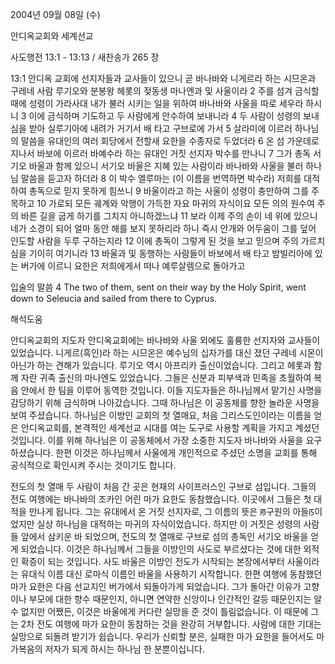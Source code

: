 2004년 09월 08일 (수)

안디옥교회와 세계선교



사도행전 13:1 - 13:13 / 새찬송가 265 장


13:1 안디옥 교회에 선지자들과 교사들이 있으니 곧 바나바와 니게르라 하는 시므온과 구레네 사람 루기오와 분봉왕 헤롯의 젖동생 마나엔과 및 사울이라 2 주를 섬겨 금식할 때에 성령이 가라사대 내가 불러 시키는 일을 위하여 바나바와 사울을 따로 세우라 하시니 3 이에 금식하며 기도하고 두 사람에게 안수하여 보내니라 4 두 사람이 성령의 보내심을 받아 실루기아에 내려가 거기서 배 타고 구브로에 가서 5 살라미에 이르러 하나님의 말씀을 유대인의 여러 회당에서 전할새 요한을 수종자로 두었더라 6 온 섬 가운데로 지나서 바보에 이르러 바예수라 하는 유대인 거짓 선지자 박수를 만나니 7 그가 총독 서기오 바울과 함께 있으니 서기오 바울은 지혜 있는 사람이라 바나바와 사울을 불러 하나님 말씀을 듣고자 하더라 8 이 박수 엘루마는 (이 이름을 번역하면 박수라) 저희를 대적하여 총독으로 믿지 못하게 힘쓰니 9 바울이라고 하는 사울이 성령이 충만하여 그를 주목하고 10 가로되 모든 궤계와 악행이 가득한 자요 마귀의 자식이요 모든 의의 원수여 주의 바른 길을 굽게 하기를 그치지 아니하겠느냐 11 보라 이제 주의 손이 네 위에 있으니 네가 소경이 되어 얼마 동안 해를 보지 못하리라 하니 즉시 안개와 어두움이 그를 덮어 인도할 사람을 두루 구하는지라 12 이에 총독이 그렇게 된 것을 보고 믿으며 주의 가르치심을 기이히 여기니라 13 바울과 및 동행하는 사람들이 바보에서 배 타고 밤빌리아에 있는 버가에 이르니 요한은 저희에게서 떠나 예루살렘으로 돌아가고

입술의 말씀
4 The two of them, sent on their way by the Holy Spirit, went down to Seleucia and sailed from there to Cyprus.

해석도움





안디옥교회의 지도자
안디옥교회에는 바나바와 사울 외에도 훌륭한 선지자와 교사들이 있었습니다. 니게르(흑인)라 하는 시므온은 예수님의 십자가를 대신 졌던 구레네 시몬이 아닌가 하는 견해가 있습니다. 루기오 역시 아프리카 출신이었습니다. 그리고 헤롯과 함께 자란 귀족 출신의 마나엔도 있었습니다. 그들은 신분과 피부색과 민족을 초월하여 복음 안에서 한 팀을 이루어 동역한 것입니다. 이들 지도자들은 하나님께서 맡기신 사명을 감당하기 위해 금식하며 나아갔습니다. 그때 하나님은 이 공동체를 향한 놀라운 사명을 보여 주셨습니다. 하나님은 이방인 교회의 첫 열매요, 처음 그리스도인이라는 이름을 얻은 안디옥교회를, 본격적인 세계선교 시대를 여는 도구로 사용할 계획을 가지고 계셨던 것입니다. 이를 위해 하나님은 이 공동체에서 가장 소중한 지도자 바나바와 사울을 요구하셨습니다. 한편 이것은 하나님께서 사울에게 개인적으로 주셨던 소명을 교회를 통해 공식적으로 확인시켜 주시는 것이기도 합니다. 

전도의 첫 열매
두 사람이 처음 간 곳은 현재의 사이프러스인 구브로 섬입니다. 그들의 전도 여행에는 바나바의 조카인 어린 마가 요한도 동참했습니다. 이곳에서 그들은 첫 대적을 만나게 됩니다. 그는 유대에서 온 거짓 선지자로, 그 이름의 뜻은 ꡐ구원의 아들ꡑ이었지만 실상 하나님을 대적하는 마귀의 자식이었습니다. 하지만 이 거짓은 성령의 사람들 앞에서 삼키운 바 되었으며, 전도의 첫 열매로 구브로 섬의 총독인 서기오 바울을 얻게 되었습니다. 이것은 하나님께서 그들을 이방인의 사도로 부르셨다는 것에 대한 외적인 확증이 되는 것입니다. 사도 바울은 이방인 전도가 시작되는 본장에서부터 사울이라는 유대식 이름 대신 로마식 이름인 바울을 사용하기 시작합니다. 한편 여행에 동참했던 마가 요한은 다음 선교지인 버가에서 되돌아가게 되었습니다. 그가 돌아간 이유가 고향이나 부모에 대한 향수 때문인지, 아니면 연약한 신앙이나 인간적인 갈등 때문인지는 알 수 없지만 어쨌든, 이것은 바울에게 커다란 실망을 준 것이 틀림없습니다. 이 때문에 그는 2차 전도 여행에 마가 요한이 동참하는 것을 완강히 거부합니다. 사람에 대한 기대는 실망으로 되돌려 받기가 쉽습니다. 우리가 신뢰할 분은, 실패한 마가 요한을 들어서도 마가복음의 저자가 되게 하시는 하나님 한 분뿐이십니다.